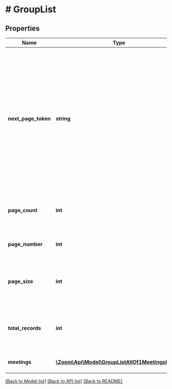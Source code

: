 # # GroupList

## Properties

Name | Type | Description | Notes
------------ | ------------- | ------------- | -------------
**next_page_token** | **string** | The next page token is used to paginate through large result sets. A next page token will be returned whenever the set of available results exceeds the current page size. The expiration period for this token is 15 minutes. | [optional]
**page_count** | **int** | The number of pages returned for the request made. | [optional]
**page_number** | **int** | The page number of the current results. | [optional] [default to 1]
**page_size** | **int** | The number of records returned with a single API call. | [optional] [default to 30]
**total_records** | **int** | The total number of all the records available across pages. | [optional]
**meetings** | [**\Zoom\Api\Model\GroupListAllOf1MeetingsInner[]**](GroupListAllOf1MeetingsInner.md) | List of Meeting objects. | [optional]

[[Back to Model list]](../../README.md#models) [[Back to API list]](../../README.md#endpoints) [[Back to README]](../../README.md)
